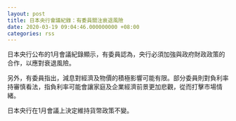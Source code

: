 ```yaml
---
layout: post
title: 日本央行會議紀錄：有委員關注衰退風險
date: 2020-03-19 09:04:46.000000000 +08:00
categories: rss
---
```


日本央行公布的1月會議紀錄顯示，有委員認為，央行必須加強與政府財政政策的合作，以應對衰退風險。

另外，有委員指出，減息對經濟及物價的積極影響可能有限。部分委員則對負利率持審慎看法，指負利率可能會讓家庭及企業經濟前景更加悲觀，從而打擊市場情緒。

日本央行在1月會議上決定維持貨幣政策不變。
